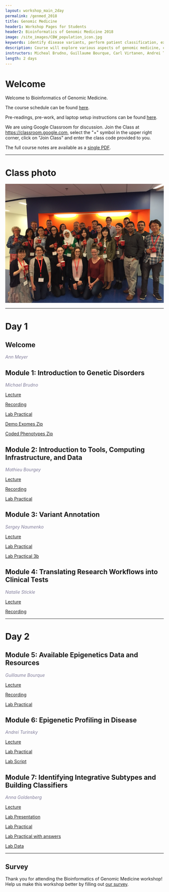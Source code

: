 ```yaml
---
layout: workshop_main_2day
permalink: /genmed_2018
title: Genomic Medicine
header1: Workshop Pages for Students
header2: Bioinformatics of Genomic Medicine 2018
image: /site_images/CBW_population_icon.jpg
keywords: identify disease variants, perform patient classification, exome analysis
description: Course will explore various aspects of genomic medicine, covering and teaching popular tools and methods in the field.
instructors: Micheal Brudno, Guillaume Bourque, Carl Virtanen, Andrei Turinsky, Anna Goldenberg
length: 2 days 
---
```


# Welcome <a id="welcome"></a>

Welcome to Bioinformatics of Genomic Medicine.

The course schedule can be found [here](https://bioinformaticsdotca.github.io/genmed_2018_schedule).

Pre-readings, pre-work, and laptop setup instructions can be found [here](https://bioinformaticsdotca.github.io/genmed_2018_prework).<a id="preworkshop"></a>  

We are using Google Classroom for discussion. Join the Class at https://classroom.google.com, select the "+" symbol in the upper right corner, click on "Join Class" and enter the class code provided to you.

The full course notes are available as a [single PDF](https://drive.google.com/open?id=11q1kH8e02g2EJbSFgG66zZbCCNT3h_3H).  

***

# Class photo

<img src="https://github.com/bioinformaticsdotca/GenMed_2018/blob/master/IMG_0245.JPG?raw=true" alt="img" width="750" />

***

# Day 1 <a id="day1"></a>

## Welcome

*<font color="#827e9c">Ann Meyer</font>*

## Module 1: Introduction to Genetic Disorders

*<font color="#827e9c">Michael Brudno</font>* 

[Lecture](https://drive.google.com/open?id=1C4TAuZBLQZKbZ1DO5nEmToW8FvWQDDUS)  

[Recording](https://www.youtube.com/watch?v=-DAKsHuQZ-c)

[Lab Practical](https://bioinformaticsdotca.github.io/GenMed_2018_module1_lab)

[Demo Exomes Zip](https://drive.google.com/open?id=0B9YRtlFnFl-Qa1ZiSmVMa0hxdjg) 

[Coded Phenotypes Zip](https://github.com/bioinformaticsdotca/Genomic_Med_2017/raw/master/mod1_lab/Coded%20Phenotypes%20to%20match%20VCF%20Labels-20170509T210405Z-001.zip)  


## Module 2: Introduction to Tools, Computing Infrastructure, and Data

*<font color="#827e9c">Mathieu Bourgey</font>* 

[Lecture](https://drive.google.com/open?id=1m3fqOL0lcFttC1f6hLQo6sPnopBpbwAf)  

[Recording](https://www.youtube.com/watch?v=IQGWHTl08No&list=PL3izGL6oi0S9c3vcpEMQ1hc4eNEWVwIoj&index=3)

[Lab Practical](https://bioinformaticsdotca.github.io/Bioinformatics-for-genomics-medecine_2018_module2_lab)

## Module 3: Variant Annotation

*<font color="#827e9c">Sergey Naumenko</font>* 

[Lecture](https://drive.google.com/open?id=1mZa7e77iAdlGXsAWYYP4jZ6J8z78Fwc-)  

[Lab Practical](https://gist.github.com/naumenko-sa/82df1cb7d9b5f64691bf437f0eb455f0)  

[Lab Practical 3b](https://bioinformaticsdotca.github.io/GenMed_2018_module1_lab)  

## Module 4: Translating Research Workflows into Clinical Tests

*<font color="#827e9c">Natalie Stickle</font>* 

[Lecture](https://drive.google.com/open?id=1q-q50TRUHE70uY-grbQn9jx8kChn_2KR)  

[Recording](https://www.youtube.com/watch?v=6aXjecaSf68)
 

***

# Day 2 <a id="day2"></a>

## Module 5: Available Epigenetics Data and Resources  

*<font color="#827e9c">Guillaume Bourque</font>* 

[Lecture](https://drive.google.com/open?id=1y96B4hZc8lpekuNw4zZ-kDZ6VOLkBI4I)   

[Recording](https://www.youtube.com/watch?v=LHjsE1iYdmY)

[Lab Practical](https://bioinformaticsdotca.github.io/GenMed_2018_module5_lab)

## Module 6: Epigenetic Profiling in Disease

*<font color="#827e9c">Andrei Turinsky</font>* 

[Lecture](https://drive.google.com/open?id=1V4r0YHp2fsMJTuZQlGRINc6e1iLtCCrJ)   

[Lab Practical](https://bioinformaticsdotca.github.io/GenMed_2018_module6_lab)  

[Lab Script](https://github.com/bioinformaticsdotca/GenMed_2018/blob/master/mod6/cbw-mod6-2018.R)  

## Module 7: Identifying Integrative Subtypes and Building Classifiers 

*<font color="#827e9c">Anna Goldenberg</font>* 

[Lecture](https://drive.google.com/open?id=1QUYsIOXMNemmULmsTzLH5mWw4EW_umvV)    

[Lab Presentation](https://drive.google.com/a/bioinformatics.ca/file/d/1hYBFIJ3GauOVMr6wZxwQUPO0HBy_b-L4/view?usp=sharing) 

[Lab Practical](https://drive.google.com/a/bioinformatics.ca/file/d/1U7r0xjvYZJXkqHYoHyJ3YFPcWsM0c4zI/view?usp=sharing) 

[Lab Practical with answers](https://drive.google.com/a/bioinformatics.ca/file/d/12X-fUs9ANf8G5DunWDO4xdBsKB5lWgYK/view?usp=sharing) 

[Lab Data](https://drive.google.com/a/bioinformatics.ca/file/d/1UCtrsrcwpu_QEzLON252uWgGSWDtm8_C/view?usp=sharing)  


***

## Survey

Thank you for attending the Bioinformatics of Genomic Medicine workshop!  Help us make this workshop better by filling out [our survey](https://docs.google.com/forms/d/e/1FAIpQLSe_poG8zfBe-0gIffGNdy6PDdbR5lK9zk3Uirg7dV8pPsKvEQ/viewform?usp=sf_link).



